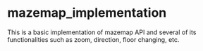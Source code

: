 # mazemap_implementation

This is a basic implementation of mazemap API and several of its functionalities such as zoom, direction, floor changing, etc.
